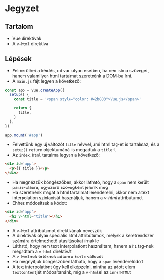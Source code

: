 # Jegyzet

## Tartalom

- Vue direktívák
- A `v-html` direktíva

## Lépések

- Felmerülhet a kérdés, mi van olyan esetben, ha nem sima szöveget, hanem valamilyen html tartalmat szeretnénk a DOM-ba írni.
- A `main.js` fájt legyen a következő:

```js
const app = Vue.createApp({
  setup() {
    const title = '<span style="color: #42b883">Vue.js</span>'

    return {
      title,
    }
  },
})

app.mount('#app')
```

- Felvettünk egy új változót `title` névvel, ami html tag-et is tartalmaz, és a `setup()` `return` objektumánál is megadtuk a `title`-t
- Az `index.html` tartalma legyen a következő:

```html
<div id="app">
  <p>{{ title }}</p>
</div>
```

- Ha megnézzük böngészőben, akkor látható, hogy a `span` nem került parse-olásra, egyszerű szövegként jelenik meg
- Ha szeretnénk magát a html tartalmat lerenderelni, akkor nem a text interpolation szintaxisát használjuk, hanem a _v-html_ attribútumot
- Ehhez módosítsuk a kódot:

```html
<div id="app">
  <h1 v-html="title"></h1>
</div>
```

- A `v-html` attribútumot direktívának nevezzük
- A direktívák olyan speciális html attribútumok, melyek a keretrendszer számára értelmezhető utasításokat írnak le
- Látható, hogy nem text interpolationt használtam, hanem a `h1` tag-nek megadtam a `v-html` direktívát
- A `v-html`nek értéknek adtam a `title` változót
- Ha megnyitjuk böngészőben látható, hogy a `span` lerenderelődött
- A text interpolationt úgy kell elképzelni, mintha az adott elem `textContent`jét módosítanánk, míg a `v-html`el az `innerHTML`t
